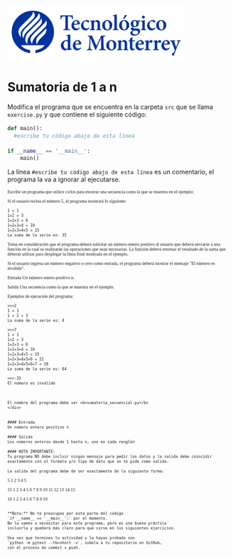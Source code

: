 ![Tec de Monterrey](../../images/logotecmty.png)
# Sumatoria de 1 a n

Modifica el programa que se encuentra en la carpeta `src` que se llama
`exercise.py` y que contiene el siguiente código:

```python
def main():
  #escribe tu código abajo de esta línea

if __name__ == '__main__':
    main()
```
La línea `#escribe tu código abajo de esta línea` es un comentario,
el programa la va a ignorar al ejecutarse.

<div style="font-family:verdana; font-size:10px">

Escribe un programa que utilice ciclos para mostrar una secuencia como la que se muestra en el ejemplo:

Si el usuario teclea el número 5, el programa mostrará lo siguiente:
 
```
1 = 1 
1+2 = 3 
1+2+3 = 6 
1+2+3+4 = 10 
1+2+3+4+5 = 15 
La suma de la serie es: 35

```
Toma en consideración que el programa deberá solicitar un número entero positivo al usuario que deberá enviarse a una función en la cual se realizarán las operaciones que sean necesarias. 
La función deberá retornar el resultado de la suma que deberás utilizar para desplegar la línea final mostrada en el ejemplo.

Si el usuario ingresa un número negativo o cero como entrada, el programa deberá mostrar el mensaje "El número es inválido".

Entrada
Un número entero positivo n.

Salida
Una secuencia como la que se muestra en el ejemplo.

Ejemplos de ejecución del programa:
```
>>>2
1 = 1                                                                                                                             
1 + 2 = 3                                                                                                                         
La suma de la serie es: 4
```
  
```
>>>7
1 = 1 
1+2 = 3 
1+2+3 = 6 
1+2+3+4 = 10 
1+2+3+4+5 = 15 
1+2+3+4+5+6 = 21 
1+2+3+4+5+6+7 = 28                                                                                                                      
La suma de la serie es: 84
```

```
>>>-33
El número es inválido

  

El nombre del programa debe ser <b>sumatoria_secuencial.py</b>
</div>


#### Entrada
Un número entero positivo n

#### Salida
Los números enteros desde 1 hasta n, uno en cada renglón

#### NOTA IMPORTANTE:
Tu programa NO debe incluir ningún mensaje para pedir los datos y la salida debe coincidir exactamente con el formato y/o tipo de dato que se te pide como salida.

La salida del programa debe de ser exactamente de la siguiente forma:

```
5
1
2
3
4
5



15
1
2
3
4
5
6
7
8
9
10
11
12
13
14
15

10
1
2
3
4
5
6
7
8
9
10

```

**Nota:** No te preocupes por esta parte del código
`if __name__ == '__main__':` por el momento.
No la vamos a necesitar para este programa, pero es una buena práctica
incluirla y quedará más claro para que sirve en los siguientes ejercicios.

Una vez que termines tu actividad y la hayas probado con
`python -m pytest --tb=short -v`, subela a tu repositorio en GitHub,
con el proceso de commit + push.
